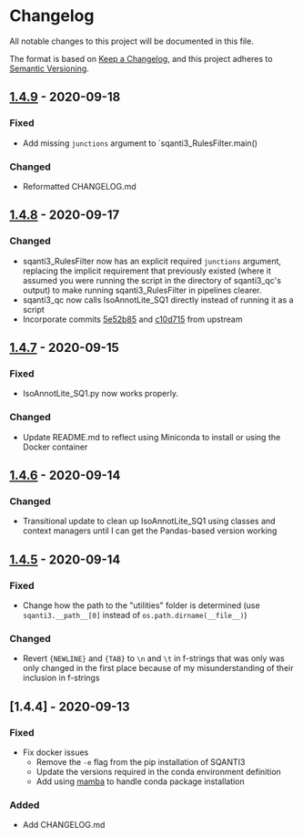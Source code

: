 # Changelog
All notable changes to this project will be documented in this file.

The format is based on [Keep a Changelog](https://keepachangelog.com/en/1.0.0/),
and this project adheres to [Semantic Versioning](https://semver.org/spec/v2.0.0.html).


## [1.4.9] - 2020-09-18
### Fixed
- Add missing `junctions` argument to `sqanti3_RulesFilter.main()

### Changed
- Reformatted CHANGELOG.md


## [1.4.8] - 2020-09-17
### Changed
- sqanti3_RulesFilter now has an explicit required `junctions` argument, replacing
  the implicit requirement that previously existed (where it assumed you were
  running the script in the directory of sqanti3_qc's output) to make running
  sqanti3_RulesFilter in pipelines clearer.
- sqanti3_qc now calls IsoAnnotLite_SQ1 directly instead of running it as a 
  script
- Incorporate commits [5e52b85](https://github.com/ConesaLab/SQANTI3/commit/5e52b85fc62474557b45618e054b07dfef580eb1)
  and [c10d715](https://github.com/ConesaLab/SQANTI3/commit/c10d7159288f4e7525eb7572f22e7d1812624741)
  from upstream


## [1.4.7] - 2020-09-15
### Fixed
- IsoAnnotLite_SQ1.py now works properly.

### Changed
- Update README.md to reflect using Miniconda to install or using the Docker
container


## [1.4.6] - 2020-09-14
### Changed
- Transitional update to clean up IsoAnnotLite_SQ1 using classes and context
  managers until I can get the Pandas-based version working


## [1.4.5] - 2020-09-14
### Fixed
- Change how the path to the "utilities" folder is determined
  (use `sqanti3.__path__[0]` instead of `os.path.dirname(__file__)`)

### Changed
- Revert `{NEWLINE}` and `{TAB}` to `\n` and `\t` in f-strings that was only
  was only changed in the first place because of my misunderstanding of their
  inclusion in f-strings


## [1.4.4] - 2020-09-13
### Fixed
- Fix docker issues
  - Remove the `-e` flag from the pip installation of SQANTI3
  - Update the versions required in the conda environment definition
  - Add using [mamba](https://github.com/mamba-org/mamba) to handle
conda package installation

### Added
- Add CHANGELOG.md

[1.4.9]: https://github.com/milescsmith/SQANTI3/compare/1.4.9...1.4.8
[1.4.8]: https://github.com/milescsmith/SQANTI3/compare/1.4.8...1.4.7
[1.4.7]: https://github.com/milescsmith/SQANTI3/compare/1.4.7...1.4.6
[1.4.6]: https://github.com/milescsmith/SQANTI3/compare/1.4.6...1.4.5
[1.4.5]: https://github.com/milescsmith/SQANTI3/compare/1.4.5...1.4.4
